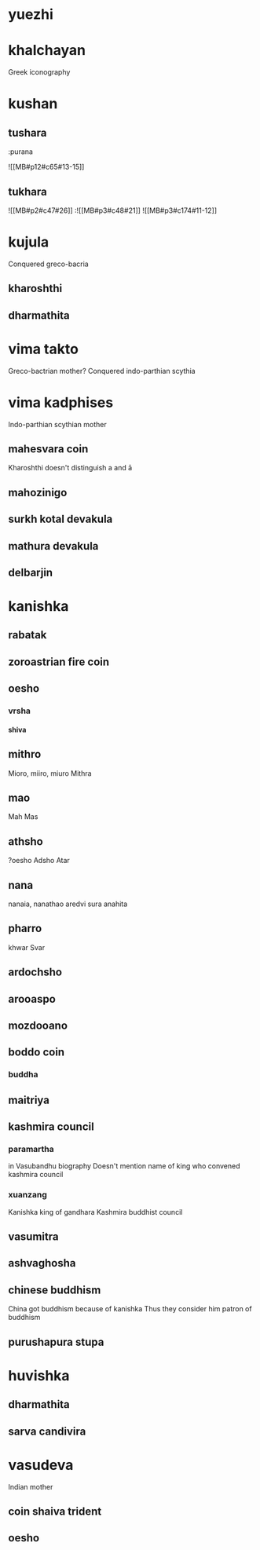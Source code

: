 
# yuezhi
# khalchayan
Greek iconography
# kushan
## tushara
:purana

![[MB#p12#c65#13-15]]
## tukhara
![[MB#p2#c47#26]]
:![[MB#p3#c48#21]]
![[MB#p3#c174#11-12]]


# kujula
Conquered greco-bacria
## kharoshthi
## dharmathita
# vima takto
Greco-bactrian mother?
Conquered indo-parthian scythia
# vima kadphises
Indo-parthian scythian mother
## mahesvara coin
Kharoshthi doesn't distinguish a and ā
## mahozinigo
## surkh kotal devakula
## mathura devakula
## delbarjin
# kanishka
## rabatak
## zoroastrian fire coin
## oesho
### vrsha
#### shiva
## mithro
Mioro, miiro, miuro
Mithra
## mao 
Mah
Mas
## athsho 
?oesho
Adsho
Atar
## nana
nanaia, nanathao
aredvi sura anahita
## pharro
khwar
Svar
## ardochsho
## arooaspo
## mozdooano
## boddo coin
### buddha
## maitriya
## kashmira council
### paramartha
in Vasubandhu biography
Doesn't mention name of king who convened kashmira council
### xuanzang
Kanishka king of gandhara
Kashmira buddhist council
## vasumitra
## ashvaghosha
## chinese buddhism
China got buddhism because of kanishka
Thus they consider him patron of buddhism
## purushapura stupa
# huvishka
## dharmathita
## sarva candivira
# vasudeva
Indian mother
## coin shaiva trident
## oesho